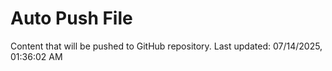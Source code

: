 # Auto Push File

Content that will be pushed to GitHub repository.
Last updated: 07/14/2025, 01:36:02 AM